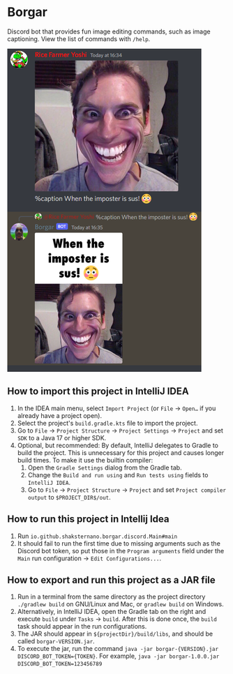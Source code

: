 # Borgar

Discord bot that provides fun image editing commands, such as image captioning. View the list of commands with `/help`.

![Image captioning](images/image_caption_example.png)

## How to import this project in IntelliJ IDEA
1. In the IDEA main menu, select `Import Project` (or `File` → `Open…` if you already have a project open).
2. Select the project's `build.gradle.kts` file to import the project.
3. Go to `File` → `Project Structure` → `Project Settings` → `Project` and set `SDK` to a Java 17 or higher SDK.
4. Optional, but recommended: By default, IntelliJ delegates to Gradle to build the project. This is unnecessary for this project and causes longer build times. To make it use the builtin compiler:
   1. Open the `Gradle Settings` dialog from the Gradle tab. 
   2. Change the `Build and run using` and `Run tests using` fields to `IntelliJ IDEA`. 
   3. Go to `File` → `Project Structure` → `Project` and set `Project compiler output` to `$PROJECT_DIR$/out`.

## How to run this project in Intellij Idea
1. Run `io.github.shaksternano.borgar.discord.Main#main`
2. It should fail to run the first time due to missing arguments such as the Discord bot token, so put those in the `Program arguments` field under the `Main` run configuration → `Edit Configurations...`.

## How to export and run this project as a JAR file
1. Run in a terminal from the same directory as the project directory `./gradlew build` on GNU/Linux and Mac, or `gradlew build` on Windows.
2. Alternatively, in IntelliJ IDEA, open the Gradle tab on the right and execute `build` under `Tasks` → `build`. After this is done once, the `build` task should appear in the run configurations.
3. The JAR should appear in `${projectDir}/build/libs`, and should be called `borgar-VERSION.jar`.
4. To execute the jar, run the command `java -jar borgar-{VERSION}.jar DISCORD_BOT_TOKEN={TOKEN}`. For example, `java -jar borgar-1.0.0.jar DISCORD_BOT_TOKEN=123456789`
